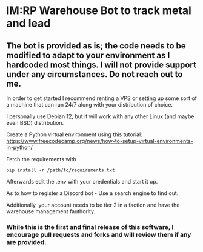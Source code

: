 # IM:RP Warehouse Bot to track metal and lead

## **The bot is provided as is; the code needs to be modified to adapt to your environment as I hardcoded most things. I will not provide support under any circumstances. Do not reach out to me.**

In order to get started I recommend renting a VPS or setting up some sort of a machine that can run 24/7 along with your distribution of choice.

I personally use Debian 12, but it will work with any other Linux (and maybe even BSD) distribution.

Create a Python virtual environment using this tutorial: https://www.freecodecamp.org/news/how-to-setup-virtual-environments-in-python/

Fetch the requirements with

```
pip install -r /path/to/requirements.txt
```

Afterwards edit the .env with your credentials and start it up.

As to how to register a Discord bot - Use a search engine to find out.

Additionally, your account needs to be tier 2 in a faction and have the warehouse management fauthority.

### While this is the first and final release of this software, I encourage pull requests and forks and will review them if any are provided.

